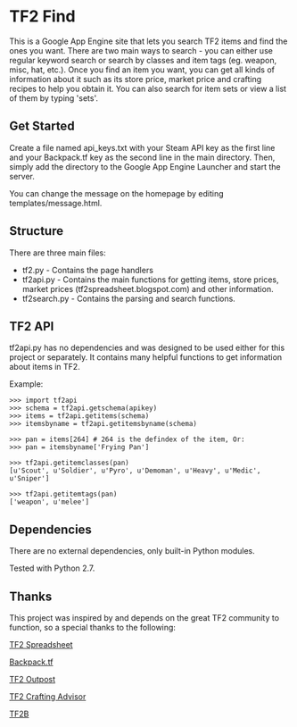 TF2 Find
========

This is a Google App Engine site that lets you search TF2 items and find the ones you want. There are two main ways to search - you can either use regular keyword search or search by classes and item tags (eg. weapon, misc, hat, etc.). Once you find an item you want, you can get all kinds of information about it such as its store price, market price and crafting recipes to help you obtain it. You can also search for item sets or view a list of them by typing 'sets'.

Get Started
-----------

Create a file named api_keys.txt with your Steam API key as the first line and your Backpack.tf key as the second line in the main directory. Then, simply add the directory to the Google App Engine Launcher and start the server.

You can change the message on the homepage by editing templates/message.html.

Structure
---------

There are three main files:

 * tf2.py - Contains the page handlers
 * tf2api.py - Contains the main functions for getting items, store prices, market prices (tf2spreadsheet.blogspot.com) and other information.
 * tf2search.py - Contains the parsing and search functions.

TF2 API
-------
tf2api.py has no dependencies and was designed to be used either for this project or separately. It contains many helpful functions to get information about items in TF2.

Example:

    >>> import tf2api
    >>> schema = tf2api.getschema(apikey)
    >>> items = tf2api.getitems(schema)
    >>> itemsbyname = tf2api.getitemsbyname(schema)

    >>> pan = items[264] # 264 is the defindex of the item, Or:
    >>> pan = itemsbyname['Frying Pan']

    >>> tf2api.getitemclasses(pan)
    [u'Scout', u'Soldier', u'Pyro', u'Demoman', u'Heavy', u'Medic', u'Sniper']

    >>> tf2api.getitemtags(pan)
    ['weapon', u'melee']


Dependencies
------------
There are no external dependencies, only built-in Python modules.

Tested with Python 2.7.

Thanks
------
This project was inspired by and depends on the great TF2 community to function, so a special thanks to the following:

[TF2 Spreadsheet](http://tf2spreadsheet.traderempire.com)

[Backpack.tf](http://backpack.tf)

[TF2 Outpost](http://tf2outpost.com)

[TF2 Crafting Advisor](http://tf2crafting.info)

[TF2B](http://tf2b.com)
